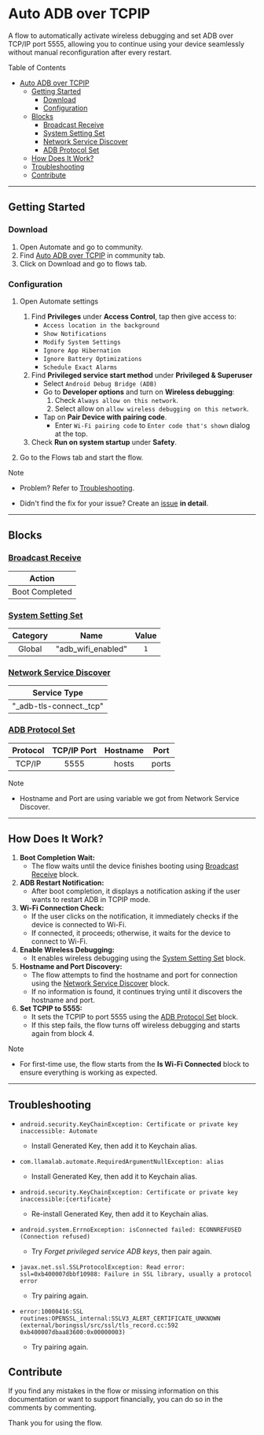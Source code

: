 # Auto ADB over TCPIP

A flow to automatically activate wireless debugging and set ADB over TCP/IP port 5555, allowing you to continue using your device seamlessly without manual reconfiguration after every restart.

Table of Contents

- [Auto ADB over TCPIP](#auto-adb-over-tcpip)
  - [Getting Started](#getting-started)
    - [Download](#download)
    - [Configuration](#configuration)
  - [Blocks](#blocks)
    - [Broadcast Receive](#broadcast-receive)
    - [System Setting Set](#system-setting-set)
    - [Network Service Discover](#network-service-discover)
    - [ADB Protocol Set](#adb-protocol-set)
  - [How Does It Work?](#how-does-it-work)
  - [Troubleshooting](#troubleshooting)
  - [Contribute](#contribute)

---

## Getting Started

### Download

1. Open Automate and go to community.
2. Find [Auto ADB over TCPIP](https://llamalab.com/automate/community/flows/48004) in community tab.
3. Click on Download and go to flows tab.

### Configuration

1. Open Automate settings
   1. Find **Privileges** under **Access Control**, tap then give access to:
      - `Access location in the background`
      - `Show Notifications`
      - `Modify System Settings`
      - `Ignore App Hibernation`
      - `Ignore Battery Optimizations`
      - `Schedule Exact Alarms`
   2. Find **Privileged service start method** under **Privileged & Superuser**
      - Select `Android Debug Bridge (ADB)`
      - Go to **Developer options** and turn on **Wireless debugging**:
        1. Check `Always allow on this network`.
        2. Select allow on `allow wireless debugging on this network`.
      - Tap on **Pair Device with pairing code**.
        - Enter `Wi-Fi pairing code` to `Enter code that's shown` dialog at the top.
   3. Check **Run on system startup** under **Safety**.

2. Go to the Flows tab and start the flow.

> [!Note]
>
> - Problem? Refer to [Troubleshooting](#troubleshooting).
>
> - Didn't find the fix for your issue? Create an [issue](https://github.com/rahaaatul/automate-flows/issues) **in detail**.

---

## Blocks

### [Broadcast Receive](https://llamalab.com/automate/doc/block/broadcast_receive.html)

|     Action     |
| :------------: |
| Boot Completed |

### [System Setting Set](https://llamalab.com/automate/doc/block/system_setting_set.html)

| Category |        Name        | Value |
| :------: | :----------------: | :---: |
|  Global  | "adb_wifi_enabled" |  `1`  |

### [Network Service Discover](https://llamalab.com/automate/doc/block/nsd_discover.html)

|      Service Type       |
| :---------------------: |
| "_adb-tls-connect._tcp" |

### [ADB Protocol Set](https://llamalab.com/automate/doc/block/adb_protocol_set.html)

| Protocol | TCP/IP Port | Hostname | Port  |
| :------: | :---------: | :------: | :---: |
|  TCP/IP  |    5555     |  hosts   | ports |

> [!Note]
>
> - Hostname and Port are using variable we got from Network Service Discover.

---

## How Does It Work?

1. **Boot Completion Wait:**
    - The flow waits until the device finishes booting using [Broadcast Receive](#broadcast-receive) block.
2. **ADB Restart Notification:**
    - After boot completion, it displays a notification asking if the user wants to restart ADB in TCPIP mode.
3. **Wi-Fi Connection Check:**
    - If the user clicks on the notification, it immediately checks if the device is connected to Wi-Fi.
    - If connected, it proceeds; otherwise, it waits for the device to connect to Wi-Fi.
4. **Enable Wireless Debugging:**
    - It enables wireless debugging using the [System Setting Set](#system-setting-set) block.
5. **Hostname and Port Discovery:**
    - The flow attempts to find the hostname and port for connection using the [Network Service Discover](#network-service-discover) block.
    - If no information is found, it continues trying until it discovers the hostname and port.
6. **Set TCPIP to 5555:**
    - It sets the TCPIP to port 5555 using the [ADB Protocol Set](#adb-protocol-set) block.
    - If this step fails, the flow turns off wireless debugging and starts again from block 4.

> [!Note]
>
> - For first-time use, the flow starts from the **Is Wi-Fi Connected** block to ensure everything is working as expected.

---

## Troubleshooting

- `android.security.KeyChainException: Certificate or private key inaccessible: Automate`
  - Install Generated Key, then add it to Keychain alias.

- `com.llamalab.automate.RequiredArgumentNullException: alias`
  - Install Generated Key, then add it to Keychain alias.

- `android.security.KeyChainException: Certificate or private key inaccessible:{certificate}`
  - Re-install Generated Key, then add it to Keychain alias.

- `android.system.ErrnoException: isConnected failed: ECONNREFUSED (Connection refused)`
  - Try _Forget privileged service ADB keys_, then pair again.

- `javax.net.ssl.SSLProtocolException: Read error: ssl=0xb400007dbbf10988: Failure in SSL library, usually a protocol error`
  - Try pairing again.

- `error:10000416:SSL routines:OPENSSL_internal:SSLV3_ALERT_CERTIFICATE_UNKNOWN (external/boringssl/src/ssl/tls_record.cc:592 0xb400007dbaa83600:0x00000003)`
  - Try pairing again.

## Contribute

If you find any mistakes in the flow or missing information on this documentation or want to support financially, you can do so in the comments by commenting.

Thank you for using the flow.
